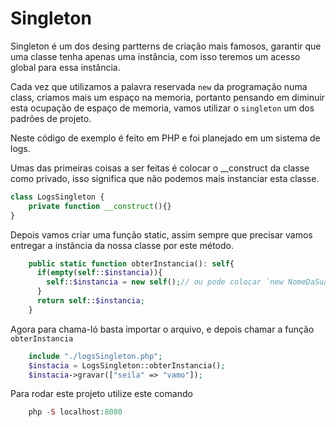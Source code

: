# Singleton

Singleton é um dos desing partterns de criação mais famosos,
garantir que uma classe tenha apenas uma instância, com isso teremos um acesso global para essa instância.

Cada vez que utilizamos a palavra reservada `new` da programação numa class, criamos mais um espaço na memoria, portanto pensando em diminuir esta ocupação de espaço de memoria, vamos utilizar o `singleton` um dos padrões de projeto.

Neste código de exemplo é feito em PHP e foi planejado em um sistema de logs.

Umas das primeiras coisas a ser feitas é colocar o __construct da classe como privado, isso significa que não podemos mais instanciar esta classe.

~~~~PHP
class LogsSingleton {
    private function __construct(){}
}
~~~~

Depois vamos criar uma função static, assim sempre que precisar vamos entregar a instância da nossa classe por este método.

~~~~PHP
    public static function obterInstancia(): self{
      if(empty(self::$instancia)){
        self::$instancia = new self();// ou pode colocar `new NomeDaSuaClasse()` é a mesma coisa
      }
      return self::$instancia;
    }
~~~~

Agora para chama-ló basta importar o arquivo, e depois chamar a função `obterInstancia`

~~~~PHP
    include "./logsSingleton.php";
    $instacia = LogsSingleton::obterInstancia();
    $instacia->gravar(["seila" => "vamo"]);
~~~~

Para rodar este projeto utilize este comando 

~~~~PHP
    php -S localhost:8080
~~~~
